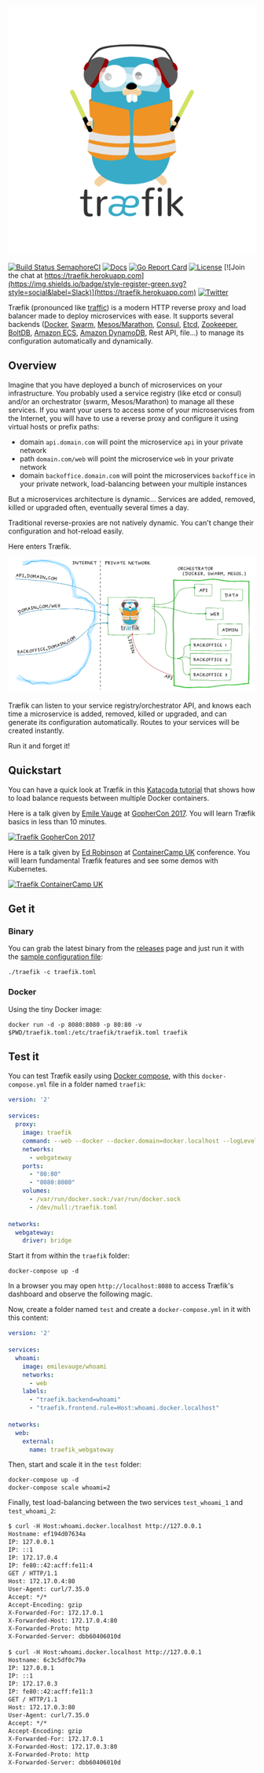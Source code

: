 <p align="center">
<img src="img/traefik.logo.png" alt="Træfik" title="Træfik" />
</p>

[![Build Status SemaphoreCI](https://semaphoreci.com/api/v1/containous/traefik/branches/add-ldez-maintainers/shields_badge.svg)](https://semaphoreci.com/containous/traefik)
[![Docs](https://img.shields.io/badge/docs-current-brightgreen.svg)](https://docs.traefik.io)
[![Go Report Card](https://goreportcard.com/badge/kubernetes/helm)](http://goreportcard.com/report/containous/traefik)
[![License](https://img.shields.io/badge/license-MIT-blue.svg)](https://github.com/containous/traefik/blob/master/LICENSE.md)
[![Join the chat at https://traefik.herokuapp.com](https://img.shields.io/badge/style-register-green.svg?style=social&label=Slack)](https://traefik.herokuapp.com)
[![Twitter](https://img.shields.io/twitter/follow/traefikproxy.svg?style=social)](https://twitter.com/intent/follow?screen_name=traefikproxy)


Træfik (pronounced like [traffic](https://speak-ipa.bearbin.net/speak.cgi?speak=%CB%88tr%C3%A6f%C9%AAk)) is a modern HTTP reverse proxy and load balancer made to deploy microservices with ease.
It supports several backends ([Docker](https://www.docker.com/), [Swarm](https://docs.docker.com/swarm), [Mesos/Marathon](https://mesosphere.github.io/marathon/), [Consul](https://www.consul.io/), [Etcd](https://coreos.com/etcd/), [Zookeeper](https://zookeeper.apache.org), [BoltDB](https://github.com/boltdb/bolt), [Amazon ECS](https://aws.amazon.com/ecs/), [Amazon DynamoDB](https://aws.amazon.com/dynamodb/), Rest API, file...) to manage its configuration automatically and dynamically.

## Overview

Imagine that you have deployed a bunch of microservices on your infrastructure. You probably used a service registry (like etcd or consul) and/or an orchestrator (swarm, Mesos/Marathon) to manage all these services.
If you want your users to access some of your microservices from the Internet, you will have to use a reverse proxy and configure it using virtual hosts or prefix paths:

- domain `api.domain.com` will point the microservice `api` in your private network
- path `domain.com/web` will point the microservice `web` in your private network
- domain `backoffice.domain.com` will point the microservices `backoffice` in your private network, load-balancing between your multiple instances

But a microservices architecture is dynamic... Services are added, removed, killed or upgraded often, eventually several times a day.

Traditional reverse-proxies are not natively dynamic. You can't change their configuration and hot-reload easily.

Here enters Træfik.

![Architecture](img/architecture.png)

Træfik can listen to your service registry/orchestrator API, and knows each time a microservice is added, removed, killed or upgraded, and can generate its configuration automatically.
Routes to your services will be created instantly.

Run it and forget it!


## Quickstart

You can have a quick look at Træfik in this [Katacoda tutorial](https://www.katacoda.com/courses/traefik/deploy-load-balancer) that shows how to load balance requests between multiple Docker containers.

Here is a talk given by [Emile Vauge](https://github.com/emilevauge) at [GopherCon 2017](https://gophercon.com).
You will learn Træfik basics in less than 10 minutes. 

[![Traefik GopherCon 2017](http://img.youtube.com/vi/RgudiksfL-k/0.jpg)](http://www.youtube.com/watch?v=RgudiksfL-k)

Here is a talk given by [Ed Robinson](https://github.com/errm) at [ContainerCamp UK](https://container.camp) conference.
You will learn fundamental Træfik features and see some demos with Kubernetes.

[![Traefik ContainerCamp UK](http://img.youtube.com/vi/aFtpIShV60I/0.jpg)](https://www.youtube.com/watch?v=aFtpIShV60I)

## Get it

### Binary

You can grab the latest binary from the [releases](https://github.com/containous/traefik/releases) page and just run it with the [sample configuration file](https://raw.githubusercontent.com/containous/traefik/master/traefik.sample.toml):

```shell
./traefik -c traefik.toml
```

### Docker

Using the tiny Docker image:

```shell
docker run -d -p 8080:8080 -p 80:80 -v $PWD/traefik.toml:/etc/traefik/traefik.toml traefik
```

## Test it

You can test Træfik easily using [Docker compose](https://docs.docker.com/compose), with this `docker-compose.yml` file in a folder named `traefik`:

```yaml
version: '2'

services:
  proxy:
    image: traefik
    command: --web --docker --docker.domain=docker.localhost --logLevel=DEBUG
    networks:
      - webgateway
    ports:
      - "80:80"
      - "8080:8080"
    volumes:
      - /var/run/docker.sock:/var/run/docker.sock
      - /dev/null:/traefik.toml

networks:
  webgateway:
    driver: bridge
```

Start it from within the `traefik` folder:

    docker-compose up -d

In a browser you may open `http://localhost:8080` to access Træfik's dashboard and observe the following magic.

Now, create a folder named `test` and create a `docker-compose.yml` in it with this content:

```yaml
version: '2'

services:
  whoami:
    image: emilevauge/whoami
    networks:
      - web
    labels:
      - "traefik.backend=whoami"
      - "traefik.frontend.rule=Host:whoami.docker.localhost"

networks:
  web:
    external:
      name: traefik_webgateway
```

Then, start and scale it in the `test` folder:

```shell
docker-compose up -d
docker-compose scale whoami=2
```

Finally, test load-balancing between the two services `test_whoami_1` and `test_whoami_2`:

```shell
$ curl -H Host:whoami.docker.localhost http://127.0.0.1
Hostname: ef194d07634a
IP: 127.0.0.1
IP: ::1
IP: 172.17.0.4
IP: fe80::42:acff:fe11:4
GET / HTTP/1.1
Host: 172.17.0.4:80
User-Agent: curl/7.35.0
Accept: */*
Accept-Encoding: gzip
X-Forwarded-For: 172.17.0.1
X-Forwarded-Host: 172.17.0.4:80
X-Forwarded-Proto: http
X-Forwarded-Server: dbb60406010d

$ curl -H Host:whoami.docker.localhost http://127.0.0.1
Hostname: 6c3c5df0c79a
IP: 127.0.0.1
IP: ::1
IP: 172.17.0.3
IP: fe80::42:acff:fe11:3
GET / HTTP/1.1
Host: 172.17.0.3:80
User-Agent: curl/7.35.0
Accept: */*
Accept-Encoding: gzip
X-Forwarded-For: 172.17.0.1
X-Forwarded-Host: 172.17.0.3:80
X-Forwarded-Proto: http
X-Forwarded-Server: dbb60406010d
```
